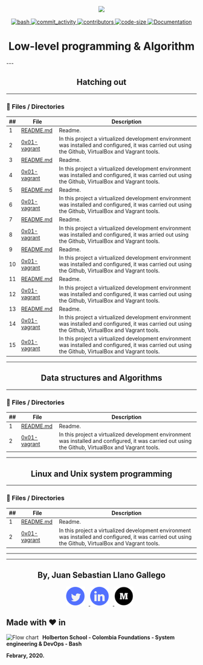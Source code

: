 <p align="center">
     <p align="center">
          <img src="https://www.holbertonschool.com/holberton-logo.png" width="360"/>
     </p>
     <p align="center">
          <a href="https://github.com/ellerbrock/open-source-badges/">
               <img alt="bash" src="https://badges.frapsoft.com/bash/v1/bash.png?v=103" target="_blank" />
          </a>
          <a href="https://github.com/llanojs/holberton-system_engineering-devops/commits/master">
               <img alt="commit_activity" src="https://img.shields.io/github/commit-activity/y/llanojs/holberton-system_engineering-devops" target="_blank" />
          </a>
          <a href="https://github.com/llanojs/holberton-system_engineering-devops/graphs/contributors">
               <img alt="contributors" src="https://img.shields.io/github/contributors/llanojs/holberton-system_engineering-devops" target="_blank" />
          </a>
          <a href="https://github.com/llanojs/holberton-system_engineering-devops" target="_blank">
               <img alt="code-size" src="https://img.shields.io/github/languages/code-size/llanojs/holberton-system_engineering-devops" />
          </a>
          <a href="https://github.com/llanojs/holberton-system_engineering-devops" target="_blank">
               <img alt="Documentation" src="https://img.shields.io/badge/documentation-yes-brightgreen.svg" />
          </a>
     </p>
</p>

<h1 align="center">Low-level programming & Algorithm </h1>
---

<h2 align="center">Hatching out </h2>

---

### :file_folder: Files / Directories 

##|File|Description
---|---|---
1|[README.md](./README.md)|Readme.
2|[0x01-vagrant](./0x00-vagrant)|In this project a virtualized development environment was installed and configured, it was carried out using the Github, VirtualBox and Vagrant tools.
3|[README.md](./README.md)|Readme.
4|[0x01-vagrant](./0x00-vagrant)|In this project a virtualized development environment was installed and configured, it was carried out using the Github, VirtualBox and Vagrant tools.
5|[README.md](./README.md)|Readme.
6|[0x01-vagrant](./0x00-vagrant)|In this project a virtualized development environment was installed and configured, it was carried out using the Github, VirtualBox and Vagrant tools.
7|[README.md](./README.md)|Readme.
8|[0x01-vagrant](./0x00-vagrant)|In this project a virtualized development environment was installed and configured, it was arried out using the Github, VirtualBox and Vagrant tools.
9|[README.md](./README.md)|Readme.
10|[0x01-vagrant](./0x00-vagrant)|In this project a virtualized development environment was installed and configured, it was carried out using the Github, VirtualBox and Vagrant tools.
11|[README.md](./README.md)|Readme.
12|[0x01-vagrant](./0x00-vagrant)|In this project a virtualized development environment was installed and configured, it was carried out using the Github, VirtualBox and Vagrant tools.
13|[README.md](./README.md)|Readme.
14|[0x01-vagrant](./0x00-vagrant)|In this project a virtualized development environment was installed and configured, it was carried out using the Github, VirtualBox and Vagrant tools.
15|[0x01-vagrant](./0x00-vagrant)|In this project a virtualized development environment was installed and configured, it was carried out using the Github, VirtualBox and Vagrant tools.

---

<h2 align="center">Data structures and Algorithms </h2>

---

### :file_folder: Files / Directories 

##|File|Description
---|---|---
1|[README.md](./README.md)|Readme.
2|[0x01-vagrant](./0x00-vagrant)|In this project a virtualized development environment was installed and configured, it was carried out using the Github, VirtualBox and Vagrant tools.

---

<h2 align="center">Linux and Unix system programming </h2>

---

### :file_folder: Files / Directories 

##|File|Description
---|---|---
1|[README.md](./README.md)|Readme.
2|[0x01-vagrant](./0x00-vagrant)|In this project a virtualized development environment was installed and configured, it was carried out using the Github, VirtualBox and Vagrant tools.


---






---

<p align="center">
    <h2 align="center">By, Juan Sebastian Llano Gallego</h2>
      <p align="center">
        <a href="https://twitter.com/llanoJS" target="_blank">
            <img alt="twitter_page" src="https://raw.githubusercontent.com/EckoJuan/Readme_template/master/images/twitter.png" style="float: center; margin-right: 10px" height="50" width="50">
        </a>
        <a href="https://www.linkedin.com/in/juansllano/" target="_blank">
            <img alt="linkedin_page" src="https://raw.githubusercontent.com/EckoJuan/Readme_template/master/images/linkedin.png" style="float: center; margin-right: 10px" height="50"  width="50">
        </a>
        <a href="https://medium.com/@juanllano93" target="_blank">
            <img alt="medium_page" src="https://raw.githubusercontent.com/EckoJuan/Readme_template/master/images/medium.png" style="float: center; margin-right: 10px" height="50" width="50">
        </a>
      </p>
</p>

## Made with :heart: in
<img src="https://www.holbertonschool.com/holberton-logo.png"
     alt="Flow chart"
     style="float: left; margin-right: 10px;">

**Holberton School - Colombia**
**Foundations - System engineering & DevOps - Bash**

**Febrary, 2020.**

